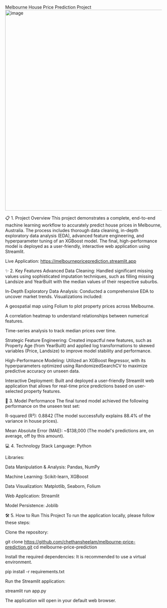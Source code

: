Melbourne House Price Prediction Project
<img width="588" height="647" alt="image" src="https://github.com/user-attachments/assets/f6f0c9bc-aaa4-484e-b845-907121d19178" />


📋 1. Project Overview
This project demonstrates a complete, end-to-end machine learning workflow to accurately predict house prices in Melbourne, Australia. The process includes thorough data cleaning, in-depth exploratory data analysis (EDA), advanced feature engineering, and hyperparameter tuning of an XGBoost model. The final, high-performance model is deployed as a user-friendly, interactive web application using Streamlit.

Live Application: https://melbournepriceprediction.streamlit.app

✨ 2. Key Features
Advanced Data Cleaning: Handled significant missing values using sophisticated imputation techniques, such as filling missing Landsize and YearBuilt with the median values of their respective suburbs.

In-Depth Exploratory Data Analysis: Conducted a comprehensive EDA to uncover market trends. Visualizations included:

A geospatial map using Folium to plot property prices across Melbourne.

A correlation heatmap to understand relationships between numerical features.

Time-series analysis to track median prices over time.

Strategic Feature Engineering: Created impactful new features, such as Property Age (from YearBuilt) and applied log transformations to skewed variables (Price, Landsize) to improve model stability and performance.

High-Performance Modeling: Utilized an XGBoost Regressor, with its hyperparameters optimized using RandomizedSearchCV to maximize predictive accuracy on unseen data.

Interactive Deployment: Built and deployed a user-friendly Streamlit web application that allows for real-time price predictions based on user-selected property features.

🚀 3. Model Performance
The final tuned model achieved the following performance on the unseen test set:

R-squared (R²): 0.8842 (The model successfully explains 88.4% of the variance in house prices).

Mean Absolute Error (MAE): ~$138,000 (The model's predictions are, on average, off by this amount).

💻 4. Technology Stack
Language: Python

Libraries:

Data Manipulation & Analysis: Pandas, NumPy

Machine Learning: Scikit-learn, XGBoost

Data Visualization: Matplotlib, Seaborn, Folium

Web Application: Streamlit

Model Persistence: Joblib

🛠️ 5. How to Run This Project
To run the application locally, please follow these steps:

Clone the repository:

git clone https://github.com/chethansheelam/melbourne-price-prediction.git
cd melbourne-price-prediction

Install the required dependencies:
It is recommended to use a virtual environment.

pip install -r requirements.txt

Run the Streamlit application:

streamlit run app.py

The application will open in your default web browser.
